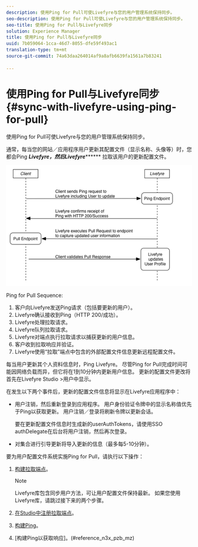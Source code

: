 ```yaml
---
description: 使用Ping for Pull可使Livefyre与您的用户管理系统保持同步。
seo-description: 使用Ping for Pull可使Livefyre与您的用户管理系统保持同步。
seo-title: 使用Ping for Pull与Livefyre同步
solution: Experience Manager
title: 使用Ping for Pull与Livefyre同步
uuid: 7b059064-1cca-46d7-8055-dfe59f493ac1
translation-type: tm+mt
source-git-commit: 74a63daa264014af9a8afb6639fa1561a7b83241

---
```



# 使用Ping for Pull与Livefyre同步{#sync-with-livefyre-using-ping-for-pull}

使用Ping for Pull可使Livefyre与您的用户管理系统保持同步。

通常，每当您的网站／应用程序用户更新其配置文件（显示名称、头像等）时，您都会Ping ***Livefyre，然后Livefyre********* 拉取该用户的更新配置文件。

![](assets/Ping-for-Pull.png)

Ping for Pull Sequence:

1. 客户向Livefyre发送Ping请求（包括要更新的用户）。
1. Livefyre确认接收到Ping（HTTP 200/成功）。
1. Livefyre处理拉取请求。
1. Livefyre队列拉取请求。
1. Livefyre对端点执行拉取请求以捕获更新的用户信息。
1. 客户收到拉取响应并验证。
1. Livefyre使用“拉取”端点中包含的外部配置文件信息更新远程配置文件。

每当用户更新其个人资料信息时，Ping Livefyre。 尽管Ping for Pull完成时间可能因网络负载而异，但它将在1到10分钟内更新用户信息。 更新的配置文件更改将首先在Livefyre Studio &gt;用户中显示。

在发生以下两个事件后，更新的配置文件信息将显示在Livefyre应用程序中：

* 用户注销，然后重新登录到应用程序。 用户身份验证令牌中的显示名称值优先于Ping以获取更新。 用户注销／登录将刷新令牌以更新会话。

   要在更新配置文件信息时生成新的userAuthTokens，请使用SSO authDelegate在后台将用户注销，然后再次登录。

* 对集合进行引导更新将导入更新的信息（最多每5-10分钟）。

要为用户配置文件系统实施Ping for Pull，请执行以下操作：

1. [构建拉取端点](#t_build_the_pull_endpoint)。

   >[!NOTE]
   >
   >Livefyre库包含同步用户方法，可让用户配置文件保持最新。 如果您使用Livefyre库，请跳过接下来的两个步骤。

1. [在Studio中注册拉取端点](#register_the_endpoint_with_studio)。
1. [构建Ping](#t_build_the_ping)。
1. [构建Ping以获取响应]。(#reference_n3x_pzb_mz)
